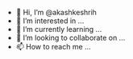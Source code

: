 - 👋 Hi, I’m @akashkeshrih
- 👀 I’m interested in ...
- 🌱 I’m currently learning ...
- 💞️ I’m looking to collaborate on ...
- 📫 How to reach me ...

<!---
akashkeshrih/akashkeshrih is a ✨ special ✨ repository because its `README.md` (this file) appears on your GitHub profile.
You can click the Preview link to take a look at your changes.
--->
